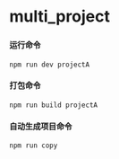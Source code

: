 # multi_project

> 
### 

#### 运行命令
```
npm run dev projectA
```

#### 打包命令
```
npm run build projectA
```

#### 自动生成项目命令
```
npm run copy
```
